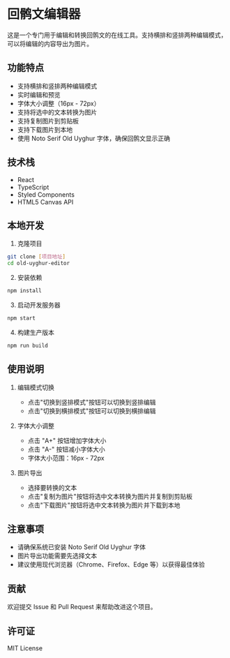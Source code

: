 # 回鹘文编辑器

这是一个专门用于编辑和转换回鹘文的在线工具。支持横排和竖排两种编辑模式，可以将编辑的内容导出为图片。

## 功能特点

- 支持横排和竖排两种编辑模式
- 实时编辑和预览
- 字体大小调整（16px - 72px）
- 支持将选中的文本转换为图片
- 支持复制图片到剪贴板
- 支持下载图片到本地
- 使用 Noto Serif Old Uyghur 字体，确保回鹘文显示正确

## 技术栈

- React
- TypeScript
- Styled Components
- HTML5 Canvas API

## 本地开发

1. 克隆项目
```bash
git clone [项目地址]
cd old-uyghur-editor
```

2. 安装依赖
```bash
npm install
```

3. 启动开发服务器
```bash
npm start
```

4. 构建生产版本
```bash
npm run build
```

## 使用说明

1. 编辑模式切换
   - 点击"切换到竖排模式"按钮可以切换到竖排编辑
   - 点击"切换到横排模式"按钮可以切换到横排编辑

2. 字体大小调整
   - 点击 "A+" 按钮增加字体大小
   - 点击 "A-" 按钮减小字体大小
   - 字体大小范围：16px - 72px

3. 图片导出
   - 选择要转换的文本
   - 点击"复制为图片"按钮将选中文本转换为图片并复制到剪贴板
   - 点击"下载图片"按钮将选中文本转换为图片并下载到本地

## 注意事项

- 请确保系统已安装 Noto Serif Old Uyghur 字体
- 图片导出功能需要先选择文本
- 建议使用现代浏览器（Chrome、Firefox、Edge 等）以获得最佳体验

## 贡献

欢迎提交 Issue 和 Pull Request 来帮助改进这个项目。

## 许可证

MIT License

